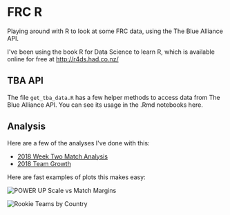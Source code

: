 # FRC R
Playing around with R to look at some FRC data, using the The Blue Alliance API.

I've been using the book R for Data Science to learn R, which is available online for free at http://r4ds.had.co.nz/

## TBA API

The file `get_tba_data.R` has a few helper methods to access data from The Blue Alliance API. You can see its usage in the .Rmd notebooks here.

## Analysis

Here are a few of the analyses I've done with this:
* [2018 Week Two Match Analysis](https://github.com/gregmarra/frc-r/blob/master/2018_tba_w2_blog_post.md)
* [2018 Team Growth](https://github.com/gregmarra/frc-r/blob/master/2018_teams.md)

Here are fast examples of plots this makes easy:

![POWER UP Scale vs Match Margins](https://github.com/gregmarra/frc-r/blob/master/2018_tba_w2_blog_post_files/figure-markdown_github/scale_margin_match_margin_comparison-1.png "POWER UP Scale vs Match Margins")

![Rookie Teams by Country](https://github.com/gregmarra/frc-r/blob/master/rookies_by_country.png "Rookie Teams by Country")
